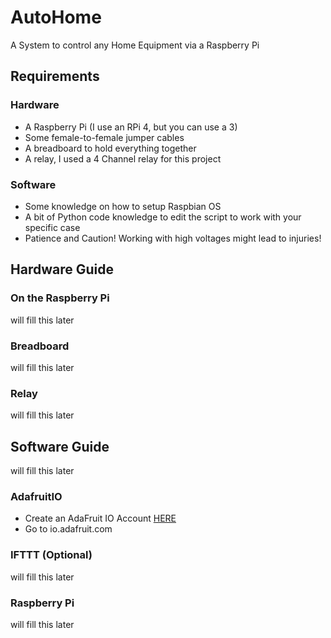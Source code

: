 # AutoHome
A System to control any Home Equipment via a Raspberry Pi

## Requirements
### Hardware
* A Raspberry Pi (I use an RPi 4, but you can use a 3)
* Some female-to-female jumper cables
* A breadboard to hold everything together
* A relay, I used a 4 Channel relay for this project
### Software
* Some knowledge on how to setup Raspbian OS
* A bit of Python code knowledge to edit the script to work with your specific case
* Patience and Caution! Working with high voltages might lead to injuries!

## Hardware Guide
### On the Raspberry Pi
will fill this later
### Breadboard
will fill this later
### Relay
will fill this later
## Software Guide
will fill this later
### AdafruitIO
* Create an AdaFruit IO Account [HERE](https://accounts.adafruit.com/)
* Go to io.adafruit.com
### IFTTT (Optional)
will fill this later
### Raspberry Pi
will fill this later
